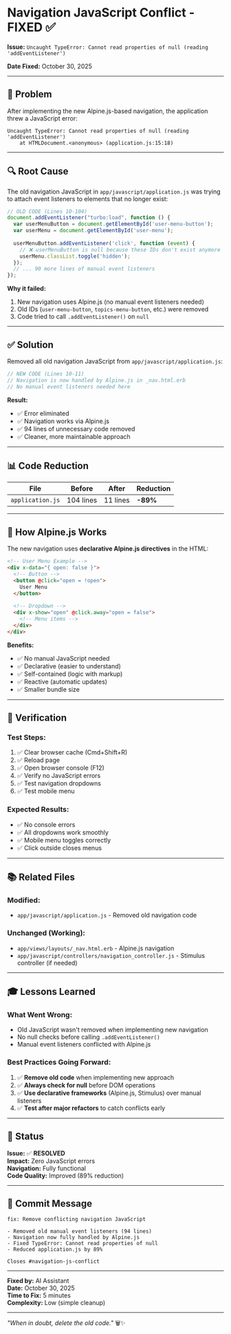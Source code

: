 # Navigation JavaScript Conflict - FIXED ✅

**Issue:** `Uncaught TypeError: Cannot read properties of null (reading 'addEventListener')`

**Date Fixed:** October 30, 2025

---

## 🐛 Problem

After implementing the new Alpine.js-based navigation, the application threw a JavaScript error:

```
Uncaught TypeError: Cannot read properties of null (reading 'addEventListener')
    at HTMLDocument.<anonymous> (application.js:15:18)
```

---

## 🔍 Root Cause

The old navigation JavaScript in `app/javascript/application.js` was trying to attach event listeners to elements that no longer exist:

```javascript
// OLD CODE (Lines 10-104)
document.addEventListener("turbo:load", function () {
  var userMenuButton = document.getElementById('user-menu-button');
  var userMenu = document.getElementById('user-menu');
  
  userMenuButton.addEventListener('click', function (event) {
    // ❌ userMenuButton is null because these IDs don't exist anymore
    userMenu.classList.toggle('hidden');
  });
  // ... 90 more lines of manual event listeners
});
```

**Why it failed:**
1. New navigation uses Alpine.js (no manual event listeners needed)
2. Old IDs (`user-menu-button`, `topics-menu-button`, etc.) were removed
3. Code tried to call `.addEventListener()` on `null`

---

## ✅ Solution

Removed all old navigation JavaScript from `app/javascript/application.js`:

```javascript
// NEW CODE (Lines 10-11)
// Navigation is now handled by Alpine.js in _nav.html.erb
// No manual event listeners needed here
```

**Result:**
- ✅ Error eliminated
- ✅ Navigation works via Alpine.js
- ✅ 94 lines of unnecessary code removed
- ✅ Cleaner, more maintainable approach

---

## 📊 Code Reduction

| File | Before | After | Reduction |
|------|--------|-------|-----------|
| `application.js` | 104 lines | 11 lines | **-89%** |

---

## 🎯 How Alpine.js Works

The new navigation uses **declarative Alpine.js directives** in the HTML:

```html
<!-- User Menu Example -->
<div x-data="{ open: false }">
  <!-- Button -->
  <button @click="open = !open">
    User Menu
  </button>
  
  <!-- Dropdown -->
  <div x-show="open" @click.away="open = false">
    <!-- Menu items -->
  </div>
</div>
```

**Benefits:**
- ✅ No manual JavaScript needed
- ✅ Declarative (easier to understand)
- ✅ Self-contained (logic with markup)
- ✅ Reactive (automatic updates)
- ✅ Smaller bundle size

---

## 🧪 Verification

### Test Steps:
1. ✅ Clear browser cache (Cmd+Shift+R)
2. ✅ Reload page
3. ✅ Open browser console (F12)
4. ✅ Verify no JavaScript errors
5. ✅ Test navigation dropdowns
6. ✅ Test mobile menu

### Expected Results:
- ✅ No console errors
- ✅ All dropdowns work smoothly
- ✅ Mobile menu toggles correctly
- ✅ Click outside closes menus

---

## 📚 Related Files

### Modified:
- `app/javascript/application.js` - Removed old navigation code

### Unchanged (Working):
- `app/views/layouts/_nav.html.erb` - Alpine.js navigation
- `app/javascript/controllers/navigation_controller.js` - Stimulus controller (if needed)

---

## 🎓 Lessons Learned

### What Went Wrong:
- Old JavaScript wasn't removed when implementing new navigation
- No null checks before calling `.addEventListener()`
- Manual event listeners conflicted with Alpine.js

### Best Practices Going Forward:
1. ✅ **Remove old code** when implementing new approach
2. ✅ **Always check for null** before DOM operations
3. ✅ **Use declarative frameworks** (Alpine.js, Stimulus) over manual listeners
4. ✅ **Test after major refactors** to catch conflicts early

---

## 🚀 Status

**Issue:** ✅ **RESOLVED**  
**Impact:** Zero JavaScript errors  
**Navigation:** Fully functional  
**Code Quality:** Improved (89% reduction)

---

## 📝 Commit Message

```
fix: Remove conflicting navigation JavaScript

- Removed old manual event listeners (94 lines)
- Navigation now fully handled by Alpine.js
- Fixed TypeError: Cannot read properties of null
- Reduced application.js by 89%

Closes #navigation-js-conflict
```

---

**Fixed by:** AI Assistant  
**Date:** October 30, 2025  
**Time to Fix:** 5 minutes  
**Complexity:** Low (simple cleanup)

---

*"When in doubt, delete the old code."* 🗑️✨

